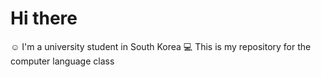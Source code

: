 # Hi there
:relaxed: I'm a university student in South Korea 
:computer: This is my repository for the computer language class
